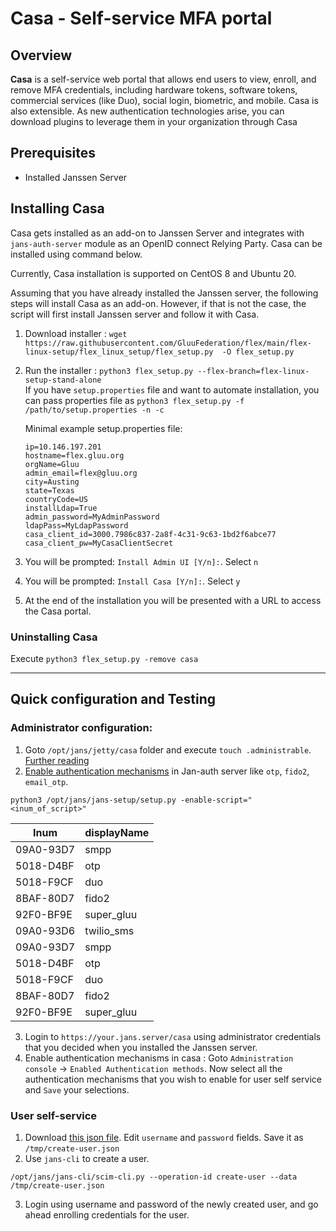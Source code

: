 # Casa - Self-service MFA portal
## Overview

**Casa** is a self-service web portal that allows end users to view, enroll, and remove MFA credentials, including hardware tokens, software tokens, commercial services (like Duo), social login, biometric, and mobile.  Casa is also extensible. As new authentication technologies arise, you can download plugins to leverage them in your organization through Casa

## Prerequisites
- Installed Janssen Server  

## Installing Casa
Casa gets installed as an add-on to Janssen Server and integrates with `jans-auth-server` module as an OpenID connect Relying Party.
Casa can be installed using command below.  

Currently, Casa installation is supported on CentOS 8 and Ubuntu 20.

Assuming that you have already installed the Janssen server, the following steps will install Casa as an add-on. However, if that is not the case, the script will first install Janssen server and follow it with Casa.

1. Download installer : `wget https://raw.githubusercontent.com/GluuFederation/flex/main/flex-linux-setup/flex_linux_setup/flex_setup.py  -O flex_setup.py`
2. Run the installer : `python3 flex_setup.py --flex-branch=flex-linux-setup-stand-alone`
<br/>If you have `setup.properties` file and want to automate installation, you can pass properties file as
    `python3 flex_setup.py -f /path/to/setup.properties -n -c`

    Minimal example setup.properties file:
    ```
    ip=10.146.197.201
    hostname=flex.gluu.org
    orgName=Gluu
    admin_email=flex@gluu.org
    city=Austing
    state=Texas
    countryCode=US
    installLdap=True
    admin_password=MyAdminPassword
    ldapPass=MyLdapPassword
    casa_client_id=3000.7986c837-2a8f-4c31-9c63-1bd2f6abce77
    casa_client_pw=MyCasaClientSecret
    ```
3. You will be prompted: 
`Install Admin UI [Y/n]:`. Select `n`

3. You will be prompted: 
`Install Casa [Y/n]:`. Select `y`

4. At the end of the installation you will be presented with a URL to access the Casa portal.

### Uninstalling Casa
Execute `python3 flex_setup.py -remove casa`

***

## Quick configuration and Testing

### Administrator configuration:
1. Goto `/opt/jans/jetty/casa` folder and execute `touch .administrable`. [Further reading]()
2. [Enable authentication mechanisms](https://github.com/maduvena/jans-docs/wiki/Enabling-an-authentication-mechanism-(or-custom-script)) in Jan-auth server like `otp`, `fido2`, `email_otp`.
```
python3 /opt/jans/jans-setup/setup.py -enable-script="<inum_of_script>"
```
| Inum | displayName |
|---|---|
| 09A0-93D7 | smpp  |
| 5018-D4BF | otp |
| 5018-F9CF | duo |
| 8BAF-80D7 | fido2 |
| 92F0-BF9E | super_gluu |
| 09A0-93D6 | twilio_sms |
| 09A0-93D7 | smpp |
| 5018-D4BF | otp |
| 5018-F9CF | duo |
| 8BAF-80D7 | fido2 |
| 92F0-BF9E | super_gluu |

3. Login to `https://your.jans.server/casa` using administrator credentials that you decided when you installed the Janssen server.
4. Enable authentication mechanisms in casa : Goto `Administration console` -> `Enabled Authentication methods`. Now select all the authentication mechanisms that you wish to enable for user self service and `Save` your selections.

### User self-service

1. Download [this json file](https://raw.githubusercontent.com/maduvena/jans-docs/main/create-user.json). Edit `username` and `password` fields. Save it as `/tmp/create-user.json` 
2. Use `jans-cli` to create a user. 
```
/opt/jans/jans-cli/scim-cli.py --operation-id create-user --data /tmp/create-user.json
```

3. Login using username and password of the newly created user, and go ahead enrolling credentials for the user. 

